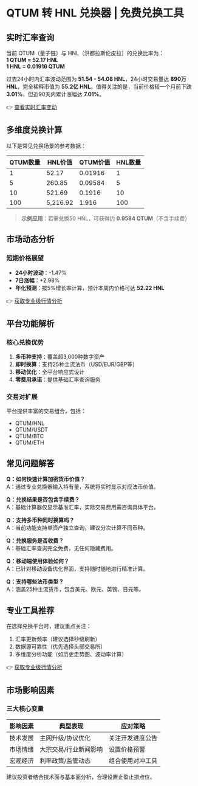 # QTUM 转 HNL 兑换器 | 免费兑换工具

## 实时汇率查询

当前 QTUM（量子链）与 HNL（洪都拉斯伦皮拉）的兑换比率为：  
**1 QTUM = 52.17 HNL**  
**1 HNL = 0.01916 QTUM**

过去24小时内汇率波动范围为 **51.54 - 54.08 HNL**，24小时交易量达 **890万 HNL**，完全稀释市值为 **55.2亿 HNL**。值得关注的是，当前价格较一个月前下跌 **3.01%**，但近90天内累计涨幅达 **7.01%**。

👉 [查看实时汇率变动](https://bit.ly/okx_welcome)

## 多维度兑换计算

以下是常见兑换场景的参考数据：

| QTUM数量 | HNL价值 | QTUM价值 | HNL数量 |
|----------|---------|----------|---------|
| 1        | 52.17   | 0.01916  | 1       |
| 5        | 260.85  | 0.09584  | 5       |
| 10       | 521.69  | 0.1916   | 10      |
| 100      | 5,216.92| 1.916    | 100     |

> **示例应用**：若需兑换50 HNL，可获得约 **0.9584 QTUM**（不含手续费）

## 市场动态分析

### 短期价格展望
- **24小时波动**：-1.47%
- **7日涨幅**：+2.98%
- **年化预测**：按5%增长率计算，预计本周内价格可达 **52.22 HNL**

👉 [获取专业级行情分析](https://bit.ly/okx_welcome)

## 平台功能解析

### 核心兑换优势
1. **多币种支持**：覆盖超3,000种数字资产
2. **即时换算**：支持25种主流法币（USD/EUR/GBP等）
3. **移动优化**：全平台响应式设计
4. **零费用承诺**：提供基础汇率查询服务

### 交易对扩展
平台提供丰富的交易组合，包括：
- QTUM/HNL
- QTUM/USDT
- QTUM/BTC
- QTUM/ETH

## 常见问题解答

**Q：如何快速计算加密货币价值？**  
A：通过专业兑换器输入持有量，系统将实时显示对应法币价值。

**Q：兑换结果是否包含手续费？**  
A：基础计算器仅显示基准汇率，实际交易费用需咨询具体平台。

**Q：支持多币种同时换算吗？**  
A：当前功能支持单资产独立查询，建议分次计算不同币种。

**Q：兑换服务是否收费？**  
A：基础汇率查询完全免费，无任何隐藏费用。

**Q：移动端使用体验如何？**  
A：已针对移动设备优化界面，支持随时随地进行精准计算。

**Q：支持哪些法币类型？**  
A：涵盖25种主流货币，包含美元、欧元、英镑、日元等。

## 专业工具推荐

在选择兑换平台时，建议重点关注：
1. 汇率更新频率（建议选择秒级刷新）
2. 数据源可靠性（优先选择头部交易所）
3. 多维度分析功能（如历史走势图、波动率计算）

👉 [获取专业级行情分析](https://bit.ly/okx_welcome)

## 市场影响因素

### 三大核心变量
| 影响因素        | 典型表现                  | 应对策略               |
|-----------------|---------------------------|------------------------|
| 技术发展        | 主网升级/协议优化         | 关注开发进度公告       |
| 市场情绪        | 大宗交易/行业新闻影响     | 设置价格预警           |
| 宏观经济        | 利率政策/监管动态         | 组合使用对冲工具       |

建议投资者结合技术面与基本面分析，合理设置止盈止损点位。